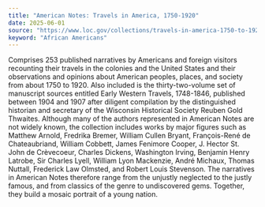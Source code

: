 ```yaml
---
title: "American Notes: Travels in America, 1750-1920"
date: 2025-06-01
source: "https://www.loc.gov/collections/travels-in-america-1750-to-1920/about-this-collection/"
keyword: "African Americans"
---
```


Comprises 253 published narratives by Americans and foreign visitors recounting their travels in the colonies and the United States and their observations and opinions about American peoples, places, and society from about 1750 to 1920. Also included is the thirty-two-volume set of manuscript sources entitled Early Western Travels, 1748-1846, published between 1904 and 1907 after diligent compilation by the distinguished historian and secretary of the Wisconsin Historical Society Reuben Gold Thwaites. Although many of the authors represented in American Notes are not widely known, the collection includes works by major figures such as Matthew Arnold, Fredrika Bremer, William Cullen Bryant, François-René de Chateaubriand, William Cobbett, James Fenimore Cooper, J. Hector St. John de Crèvecoeur, Charles Dickens, Washington Irving, Benjamin Henry Latrobe, Sir Charles Lyell, William Lyon Mackenzie, André Michaux, Thomas Nuttall, Frederick Law Olmsted, and Robert Louis Stevenson. The narratives in American Notes therefore range from the unjustly neglected to the justly famous, and from classics of the genre to undiscovered gems. Together, they build a mosaic portrait of a young nation.


